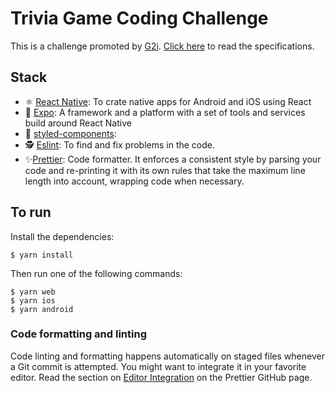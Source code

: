 # Trivia Game Coding Challenge
This is a challenge promoted by [G2i].
[Click here][challenge] to read the specifications.

## Stack
- ⚛️ [React Native][react-native]: To crate native apps for Android and iOS using React
- 📱 [Expo]: A framework and a platform with a set of tools and services build around React Native
- 💅 [styled-components]:
- 🕵 ️[Eslint]: To find and fix problems in the code.
- ✨[Prettier]: Code formatter. It enforces a consistent style by parsing your code and re-printing it with its own rules that take the maximum line length into account, wrapping code when necessary.

## To run
Install the dependencies:
```
$ yarn install
```
Then run one of the following commands:
```
$ yarn web
$ yarn ios
$ yarn android
```

### Code formatting and linting
Code linting and formatting happens automatically on staged files whenever a Git commit is attempted.
You might want to integrate it in your favorite editor. Read the section on [Editor Integration][prettier-editor] on the Prettier GitHub page.

[G2i]: https://www.g2i.co/
[challenge]: https://gist.github.com/severnsc/e09f4f8742b7dd91af9c422d6f210a57
[react-native]: https://reactnative.dev/
[expo]: https://expo.io/
[styled-components]: https://styled-components.com/
[Eslint]: https://eslint.org/
[Prettier]: https://prettier.io
[prettier-editor]: https://prettier.io/docs/en/editors.html
